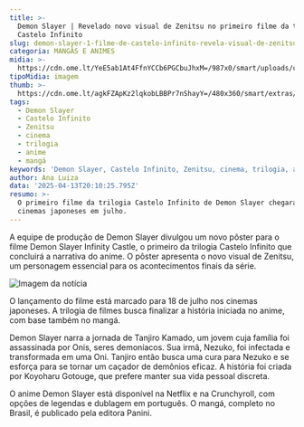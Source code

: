 ```yaml
---
title: >-
  Demon Slayer | Revelado novo visual de Zenitsu no primeiro filme da trilogia
  Castelo Infinito
slug: demon-slayer-1-filme-de-castelo-infinito-revela-visual-de-zenitsu
categoria: MANGÁS E ANIMES
midia: >-
  https://cdn.ome.lt/YeE5ab1At4FfnYCCb6PGCbuJhxM=/987x0/smart/uploads/conteudo/fotos/demonslayer_u7KW7Lr.jpg
tipoMidia: imagem
thumb: >-
  https://cdn.ome.lt/agkFZApKz2lqkobLBBPr7nShayY=/480x360/smart/extras/conteudos/demonslayer_7H3fBUH.jpg
tags:
  - Demon Slayer
  - Castelo Infinito
  - Zenitsu
  - cinema
  - trilogia
  - anime
  - mangá
keywords: 'Demon Slayer, Castelo Infinito, Zenitsu, cinema, trilogia, anime, mangá'
author: Ana Luiza
data: '2025-04-13T20:10:25.795Z'
resumo: >-
  O primeiro filme da trilogia Castelo Infinito de Demon Slayer chegará aos
  cinemas japoneses em julho.
---
```


A equipe de produção de Demon Slayer divulgou um novo pôster para o filme Demon Slayer Infinity Castle, o primeiro da trilogia Castelo Infinito que concluirá a narrativa do anime. O pôster apresenta o novo visual de Zenitsu, um personagem essencial para os acontecimentos finais da série.

![Imagem da notícia](https://cdn.ome.lt/kY1CrOzlkKdHaelotiIhRPbKhKY=/fit-in/837x500/smart/uploads/conteudo/fotos/kfdosfkosdkf.jpg)

O lançamento do filme está marcado para 18 de julho nos cinemas japoneses. A trilogia de filmes busca finalizar a história iniciada no anime, com base também no mangá.

Demon Slayer narra a jornada de Tanjiro Kamado, um jovem cuja família foi assassinada por Onis, seres demoníacos. Sua irmã, Nezuko, foi infectada e transformada em uma Oni. Tanjiro então busca uma cura para Nezuko e se esforça para se tornar um caçador de demônios eficaz. A história foi criada por Koyoharu Gotouge, que prefere manter sua vida pessoal discreta.

O anime Demon Slayer está disponível na Netflix e na Crunchyroll, com opções de legendas e dublagem em português. O mangá, completo no Brasil, é publicado pela editora Panini.
